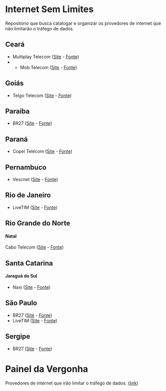 # Internet Sem Limites
Repositório que busca catalogar e organizar os provedores de internet que não limitarão o tráfego de dados.

## Ceará
- Multiplay Telecom ([Site](http://www.multiplaytelecom.com.br/) - [Fonte](https://archive.is/aLHyp))
- - Mob Telecom ([Site](http://mobtelecom.com.br/) - [Fonte](http://archive.is/6sBrP))

## Goiás
- Telgo Telecom ([Site](http://telgo.com.br/) - [Fonte](https://archive.is/2Hm37))

## Paraíba
- BR27 ([Site](http://www.br27.com.br/) - [Fonte](https://archive.is/rggZG))

## Paraná
- Copel Telecom ([Site](http://www.copeltelecom.com/site/) - [Fonte](https://archive.is/YWaqe))

## Pernambuco
- Vescnet ([Site](http://www.vescnet.com.br/) - [Fonte](https://archive.is/XAMlb))

## Rio de Janeiro
- LiveTIM ([Site](http://www.livetim.tim.com.br/) - [Fonte](https://archive.is/H5kYp))

## Rio Grande do Norte
#### Natal

Cabo Telecom ([Site](http://cabotelecom.com.br) - [Fonte](https://archive.is/WZkct))

## Santa Catarina
#### Jaraguá do Sul
- Naxi ([Site](http://www.naxi.com.br/) - [Fonte](https://archive.is/nclhr))

## São Paulo
- BR27 ([Site](http://www.br27.com.br/) - [Fonte](https://archive.is/rggZG))
- LiveTIM ([Site](http://www.livetim.tim.com.br/) - [Fonte](https://archive.is/H5kYp))

## Sergipe
- BR27 ([Site](http://www.br27.com.br/) - [Fonte](https://archive.is/rggZG))

# Painel da Vergonha
Provedores de internet que irão limitar o tráfego de dados. ([link](HALL_OF_SHAME.md))
